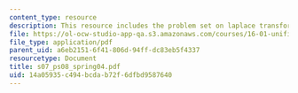 ```yaml
---
content_type: resource
description: This resource includes the problem set on laplace transform.
file: https://ol-ocw-studio-app-qa.s3.amazonaws.com/courses/16-01-unified-engineering-i-ii-iii-iv-fall-2005-spring-2006/14a05935c494bcdab72f6dfbd9587640_s07_ps08_spring04.pdf
file_type: application/pdf
parent_uid: a6eb2151-6f41-806d-94ff-dc83eb5f4337
resourcetype: Document
title: s07_ps08_spring04.pdf
uid: 14a05935-c494-bcda-b72f-6dfbd9587640
---
```

